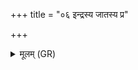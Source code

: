 +++
title = "०६ इन्द्रस्य जातस्य प्र"

+++
<details><summary>मूलम् (GR)</summary>

इन्द्रस्य जातस्य प्र पपात नाभिस्  
ताम् एको देवः प्रति जग्राह कामी ।  
त्वया वयं ब्राह्मणाः सोमपाः  
सूपयाम उत या न सूते ॥
</details>